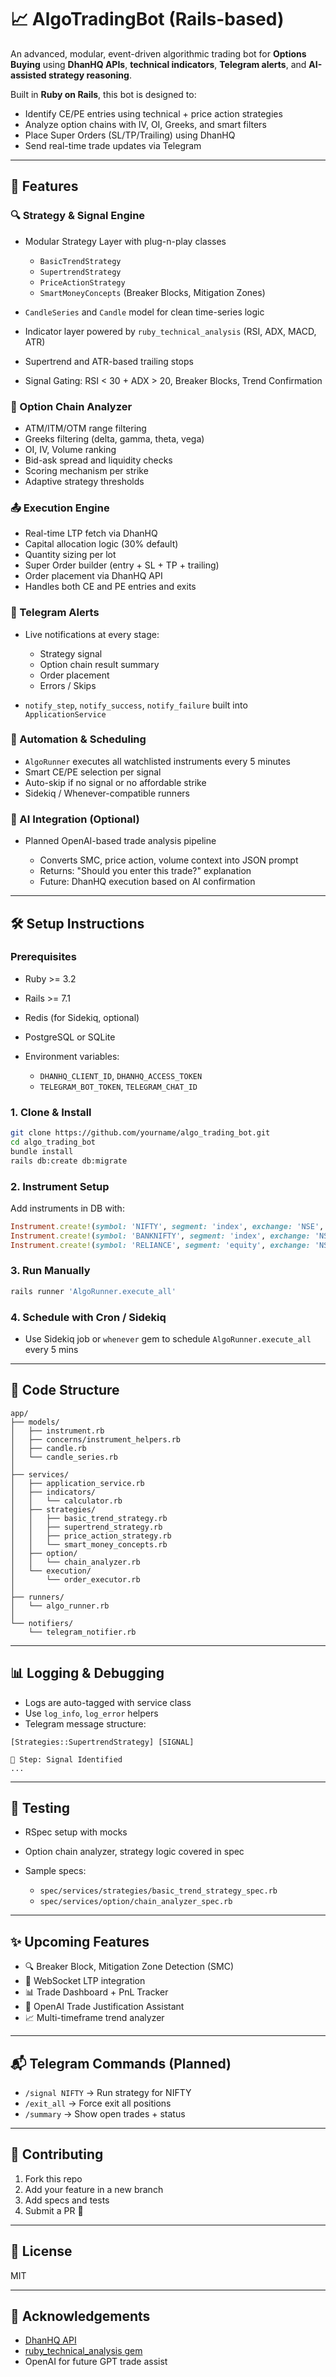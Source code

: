 # 📈 AlgoTradingBot (Rails-based)

An advanced, modular, event-driven algorithmic trading bot for **Options Buying** using **DhanHQ APIs**, **technical indicators**, **Telegram alerts**, and **AI-assisted strategy reasoning**.

Built in **Ruby on Rails**, this bot is designed to:

* Identify CE/PE entries using technical + price action strategies
* Analyze option chains with IV, OI, Greeks, and smart filters
* Place Super Orders (SL/TP/Trailing) using DhanHQ
* Send real-time trade updates via Telegram

---

## 🚀 Features

### 🔍 Strategy & Signal Engine

* Modular Strategy Layer with plug-n-play classes

  * `BasicTrendStrategy`
  * `SupertrendStrategy`
  * `PriceActionStrategy`
  * `SmartMoneyConcepts` (Breaker Blocks, Mitigation Zones)
* `CandleSeries` and `Candle` model for clean time-series logic
* Indicator layer powered by `ruby_technical_analysis` (RSI, ADX, MACD, ATR)
* Supertrend and ATR-based trailing stops
* Signal Gating: RSI < 30 + ADX > 20, Breaker Blocks, Trend Confirmation

### 🧠 Option Chain Analyzer

* ATM/ITM/OTM range filtering
* Greeks filtering (delta, gamma, theta, vega)
* OI, IV, Volume ranking
* Bid-ask spread and liquidity checks
* Scoring mechanism per strike
* Adaptive strategy thresholds

### 📤 Execution Engine

* Real-time LTP fetch via DhanHQ
* Capital allocation logic (30% default)
* Quantity sizing per lot
* Super Order builder (entry + SL + TP + trailing)
* Order placement via DhanHQ API
* Handles both CE and PE entries and exits

### 📡 Telegram Alerts

* Live notifications at every stage:

  * Strategy signal
  * Option chain result summary
  * Order placement
  * Errors / Skips
* `notify_step`, `notify_success`, `notify_failure` built into `ApplicationService`

### 🔁 Automation & Scheduling

* `AlgoRunner` executes all watchlisted instruments every 5 minutes
* Smart CE/PE selection per signal
* Auto-skip if no signal or no affordable strike
* Sidekiq / Whenever-compatible runners

### 🧠 AI Integration (Optional)

* Planned OpenAI-based trade analysis pipeline

  * Converts SMC, price action, volume context into JSON prompt
  * Returns: "Should you enter this trade?" explanation
  * Future: DhanHQ execution based on AI confirmation

---

## 🛠️ Setup Instructions

### Prerequisites

* Ruby >= 3.2
* Rails >= 7.1
* Redis (for Sidekiq, optional)
* PostgreSQL or SQLite
* Environment variables:

  * `DHANHQ_CLIENT_ID`, `DHANHQ_ACCESS_TOKEN`
  * `TELEGRAM_BOT_TOKEN`, `TELEGRAM_CHAT_ID`

### 1. Clone & Install

```bash
git clone https://github.com/yourname/algo_trading_bot.git
cd algo_trading_bot
bundle install
rails db:create db:migrate
```

### 2. Instrument Setup

Add instruments in DB with:

```ruby
Instrument.create!(symbol: 'NIFTY', segment: 'index', exchange: 'NSE', watch_type: :options_buying)
Instrument.create!(symbol: 'BANKNIFTY', segment: 'index', exchange: 'NSE', watch_type: :options_buying)
Instrument.create!(symbol: 'RELIANCE', segment: 'equity', exchange: 'NSE', watch_type: :options_buying)
```

### 3. Run Manually

```bash
rails runner 'AlgoRunner.execute_all'
```

### 4. Schedule with Cron / Sidekiq

* Use Sidekiq job or `whenever` gem to schedule `AlgoRunner.execute_all` every 5 mins

---

## 📂 Code Structure

```
app/
├── models/
│   ├── instrument.rb
│   ├── concerns/instrument_helpers.rb
│   ├── candle.rb
│   └── candle_series.rb
│
├── services/
│   ├── application_service.rb
│   ├── indicators/
│   │   └── calculator.rb
│   ├── strategies/
│   │   ├── basic_trend_strategy.rb
│   │   ├── supertrend_strategy.rb
│   │   ├── price_action_strategy.rb
│   │   └── smart_money_concepts.rb
│   ├── option/
│   │   └── chain_analyzer.rb
│   └── execution/
│       └── order_executor.rb
│
├── runners/
│   └── algo_runner.rb
│
└── notifiers/
    └── telegram_notifier.rb
```

---

## 📊 Logging & Debugging

* Logs are auto-tagged with service class
* Use `log_info`, `log_error` helpers
* Telegram message structure:

```
[Strategies::SupertrendStrategy] [SIGNAL]

🔹 Step: Signal Identified
...
```

---

## 🧪 Testing

* RSpec setup with mocks
* Option chain analyzer, strategy logic covered in spec
* Sample specs:

  * `spec/services/strategies/basic_trend_strategy_spec.rb`
  * `spec/services/option/chain_analyzer_spec.rb`

---

## ✨ Upcoming Features

* 🔍 Breaker Block, Mitigation Zone Detection (SMC)
* 📡 WebSocket LTP integration
* 📊 Trade Dashboard + PnL Tracker
* 🤖 OpenAI Trade Justification Assistant
* 📈 Multi-timeframe trend analyzer

---

## 📬 Telegram Commands (Planned)

* `/signal NIFTY` → Run strategy for NIFTY
* `/exit_all` → Force exit all positions
* `/summary` → Show open trades + status

---

## 👥 Contributing

1. Fork this repo
2. Add your feature in a new branch
3. Add specs and tests
4. Submit a PR 🚀

---

## 📄 License

MIT

---

## 🙌 Acknowledgements

* [DhanHQ API](https://docs.dhan.co)
* [ruby\_technical\_analysis gem](https://github.com/vinaysahni/ruby-technical-analysis)
* OpenAI for future GPT trade assist
